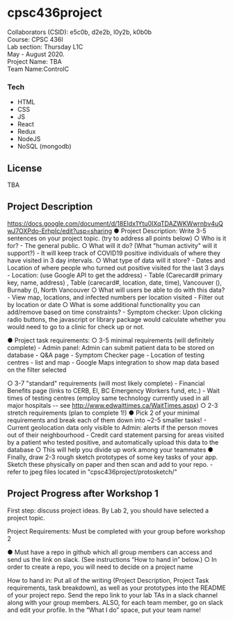 # cpsc436project
Collaborators (CSID): e5c0b, d2e2b, l0y2b, k0b0b &nbsp; <br/>
Course: CPSC 436I &nbsp; <br/>
Lab section: Thursday L1C &nbsp; <br/>
May - August 2020. &nbsp; <br/>
Project Name: TBA <br/>
Team Name:ControlC<br/>

### Tech
- HTML
- CSS
- JS
- React
- Redux
- NodeJS
- NoSQL (mongodb)

## License
TBA

## Project Description
https://docs.google.com/document/d/18EIdx1Ytu0IXqTDAZWKWwrnbv4uQwJ7OXPdo-ErhpIc/edit?usp=sharing
●	 Project Description: Write 3-5 sentences on your project topic. (try to address all points below)
○	Who is it for?
    - The general public.
○	What will it do? (What "human activity" will it support?)
    - It will keep track of COVID19 positive individuals of where they have visited in 3  day intervals. 
○	What type of data will it store?
    - Dates and Location of where people who turned out positive visited for the last 3 days
    - Location: (use Google API to get the address)
    - Table (Carecard# primary key, name, address) , Table (carecard#, location, date, time), Vancouver (), Burnaby (), North Vancouver
○	What will users be able to do with this data?
    - View map, locations, and infected numbers per location visited
    - Filter out by location or date
○	What is some additional functionality you can add/remove based on time constraints?
    - Symptom checker: Upon clicking radio buttons, the javascript or library package would calculate whether you would need to go to a clinic for check up or not. 

●	 Project task requirements:
○	3-5 minimal requirements (will definitely complete)
    - Admin panel: Admin can submit patient data to be stored on database
    - Q&A page
    - Symptom Checker page
    - Location of testing centres - list and map
    - Google Maps integration to show map data based on the filter selected

○	3-7 "standard" requirements (will most likely complete)
    - Financial Benefits page (links to CERB, EI, BC Emergency Workers fund, etc.)
    - Wait times of testing centres (employ same technology currently used in all major hospitals -- see http://www.edwaittimes.ca/WaitTimes.aspx)
○	2-3 stretch requirements (plan to complete 1!)
●	 Pick 2 of your minimal requirements and break each of them down into ~2-5 smaller tasks!
    - Current geolocation data only visible to Admin: alerts if the person moves out of their neighbourhood
    - Credit card statement parsing for areas visited by a patient who tested positive, and automatically upload this data to the database
○	 This will help you divide up work among your teammates
●	 Finally, draw 2-3 rough sketch prototypes of some key tasks of your app. Sketch these physically on paper and then scan and add to your repo.
    - refer to jpeg files located in "cpsc436project/protosketch/"


## Project Progress after Workshop 1

First step:
discuss project ideas. By Lab 2, you should have selected a project topic. 

Project Requirements:
Must be completed with your group before workshop 2

●	 Must have a repo in github which all group members can access and send us the link on slack. (See instructions “How to hand in” below.)
○	In order to create a repo, you will need to decide on a project name

How to hand in:
Put all of the writing (Project Description, Project Task requirements, task breakdown), as well as your prototypes into the README of your project repo. Send the repo link to your lab TAs in a slack channel along with your group members. ALSO, for each team member, go on slack and edit your profile. In the “What I do” space, put your team name!

